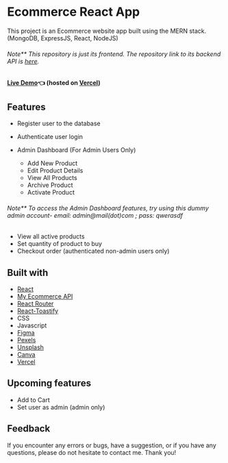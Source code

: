 # Ecommerce React App

This project is an Ecommerce website app built using the MERN stack. (MongoDB, ExpressJS, React, NodeJS)
###### Note** This repository is just its frontend. The repository link to its backend API is [here](https://github.com/GITvoren/ecommerce-api).

#### [Live Demo](https://detour-ecommerce.vercel.app/):point_left: (hosted on [Vercel](https://vercel.com/))






## Features
- Register user to the database
- Authenticate user login

- Admin Dashboard (For Admin Users Only)
  - Add New Product
  - Edit Product Details
  - View All Products
  - Archive Product
  - Activate Product
 ###### Note** To access the Admin Dashboard features, try using this dummy admin account- email: admin@mail(dot)com ; pass: qwerasdf

- View all active products
- Set quantity of product to buy
- Checkout order (authenticated non-admin users only)


## Built with


- [React](https://reactjs.org/)
- [My Ecommerce API](https://github.com/GITvoren/ecommerce-api)
- [React Router](https://reactrouter.com/)
- [React-Toastify](https://www.npmjs.com/package/react-toastify)
- CSS
- Javascript
- [Figma](https://figma.com/)
- [Pexels](https://www.pexels.com/)
- [Unsplash](https://unsplash.com/)
- [Canva](https://www.canva.com/en_ph/)
- [Vercel](https://vercel.com/)


## Upcoming features
- Add to Cart
- Set user as admin (admin only)

## Feedback
If you encounter any errors or bugs, have a suggestion, or if you have any questions, please do not hesitate to contact me. Thank you!

